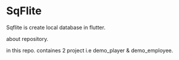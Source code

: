 # SqFlite
Sqflite is create local database in flutter.

about repository.

in this repo. containes 2 project i.e demo_player & demo_employee.
